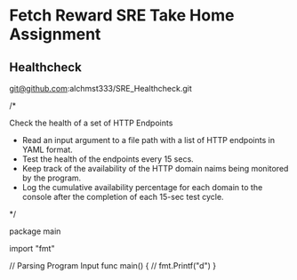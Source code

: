 # Fetch Reward SRE Take Home Assignment 
## Healthcheck 

git@github.com:alchmst333/SRE_Healthcheck.git

/*

Check the health of a set of HTTP Endpoints
- Read an input argument to a file path with a list of HTTP endpoints in YAML format.
- Test the health of the endpoints every 15 secs.
- Keep track of the availability of the HTTP domain naims being monitored by the program.
- Log the cumulative availability percentage for each domain to the console after the completion of each 15-sec test cycle. 

*/

package main

import "fmt"

// Parsing Program Input 
func main() {
	//
	fmt.Printf("d")
}